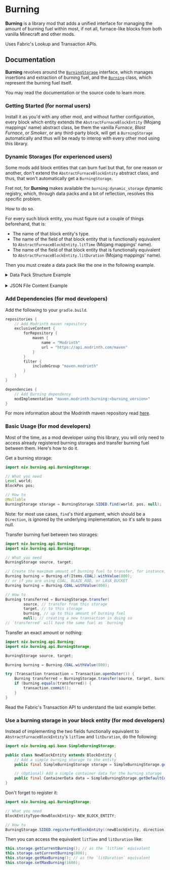 # Burning

**Burning** is a library mod that adds a unified interface for managing the amount of burning fuel within most, if not all, furnace-like blocks from both vanilla Minecraft and other mods.

Uses Fabric's Lookup and Transaction APIs.

## Documentation

**Burning** revolves around the [`BurningStorage`](src/main/java/niv/burning/api/BurningStorage.java) interface, which manages insertions and extraction of burning fuel, and the [`Burning`](src/main/java/niv/burning/api/Burning.java) class, which represent the burning fuel itself.

You may read the documentation or the source code to learn more.

### Getting Started (for normal users)

Install it as you'd with any other mod, and without further configuration,  every block which entity extends the `AbstractFurnaceBlockEntity` (Mojang mappings' name) abstract class, be them the vanilla _Furnace_, _Blast Furnace_, or _Smoker_, or any third-party block, will get a `BurningStorage` automatically and thus will be ready to interop with every other mod using this library.

### Dynamic Storages (for experienced users)

Some mods add block entities that can burn fuel but that, for one reason or another, don't extend the `AbstractFurnaceBlockEntity` abstract class, and thus, that won't automatically get a `BurningStorage`.

Fret not, for **Burning** makes available the `burning:dynamic_storage` dynamic registry, which, through data packs and a bit of reflection, resolves this specific problem.

How to do so.

For every such block entity, you must figure out a couple of things beforehand, that is:
* The name of that block entity's type.
* The name of the field of that block entity that is functionally equivalent to `AbstractFurnaceBlockEntity.litTime` (Mojang mappings' name).
* The name of the field of that block entity that is functionally equivalent to `AbstractFurnaceBlockEntity.litDuration` (Mojang mappings' name).

Then you must create a data pack like the one in the following example.

<details>
<summary>Data Pack Structure Example</summary>

```tree
<datapack_name>.zip
├── data
│   └── <datapack_name>
│       └── burning
│           └── dynamic_storage
│               └── <block_entity_type_1>.json
│               └── <block_entity_type_2>.json
│               └── ...
├── pack.mcmeta
└── pack.png (optional)
```

</details>

</br>

<details>
<summary>JSON File Content Example</summary>

```json
{
    // The name of that block entity's type
    "type": "example_mod:custom_furnace_entity_type",
    // The name of the field of that block entity that is functionally equivalent to `litTime`
    "lit_time": "burnTime",
    // The name of the field of that block entity that is functionally equivalent to `litDuration`
    "lit_duration": "fuelTime"
}
```

</details>

### Add Dependencies (for mod developers)

Add the following to your `gradle.build`.

```gradle
repositories {
    // Add Modrinth maven repository
    exclusiveContent {
        forRepository {
            maven {
                name = "Modrinth"
                url = "https://api.modrinth.com/maven"
            }
        }
        filter {
            includeGroup "maven.modrinth"
        }
    }
}

dependencies {
    // Add Burning dependency
    modImplementation "maven.modrinth:burning:<burning_version>"
}
```

For more information about the Modrinth maven repository read [here](https://support.modrinth.com/en/articles/8801191-modrinth-maven).

### Basic Usage (for mod developers)

Most of the time, as a mod developer using this library, you will only need to access already registered burning storages and transfer burning fuel between them. Here's how to do it.

Get a burning storage:

```java
import niv.burning.api.BurningStorage;

// What you need
Level world;
BlockPos pos;

// How to
@Nullable
BurningStorage storage = BurningStorage.SIDED.find(world, pos, null);
```

Note: for most use cases, `find`'s third argument, which should be a `Direction`, is ignored by the underlying implementation, so it's safe to pass null.

Transfer burning fuel between two storages:

```java
import niv.burning.api.Burning;
import niv.burning.api.BurningStorage;

// What you need
BurningStorage source, target;

// Create the maximum amount of burning fuel to transfer, for instance, half a COAL worth of burning fuel
Burning burning = Burning.of(Items.COAL).withValue(800);
// or if you are using COAL, BLAZE_ROD, or LAVA_BUCKET
Burning burning = Burning.COAL.withValue(800);

// How to
Burning transferred = BurningStorage.transfer(
        source, // transfer from this storage
        target, // to this storage
        burning, // up to this amount of burning fuel
        null); // creating a new transaction in doing so
// `transferred` will have the same fuel as `burning`
```

Transfer an exact amount or nothing:

```java
import niv.burning.api.Burning;
import niv.burning.api.BurningStorage;

BurningStorage source, target;

Burning burning = Burning.COAL.withValue(800);

try (Transaction transaction = Transaction.openOuter()) {
    Burning transferred = BurningStorage.transfer(source, target, burning, transaction);
    if (burning.equals(transferred)) {
        transaction.commit();
    }
}
```

Read the Fabric's Transaction API to understand the last example better.

### Use a burning storage in your block entity (for mod developers)

Instead of implementing the two fields functionally equivalent to `AbstractFurnaceBlockEntity`'s `litTime` and `litDuration`, do the following:

```java
import niv.burning.api.base.SimpleBurningStorage;

public class NewBlockEntity extends BlockEntity {
    // Add a simple burning storage to the entity
    public final SimpleBurningStorage storage = SimpleBurningStorage.getForBlockEntity(this);

    // (Optional) Add a simple container data for the burning storage
    public final ContainerData data = SimpleBurningStorage.getDefaultContainerData(storage);
}
```

Don't forget to register it:

```java
import niv.burning.api.BurningStorage;

// What you need
BlockEntityType<NewBlockEntity> NEW_BLOCK_ENTITY;

// How to
BurningStorage.SIDED.registerForBlockEntity((newBlockEntity, direction) -> newBlockEntity.storage, NEW_BLOCK_ENTITY);
```

Then you can access the equivalent `litTime` and `litDuration` like:

```java
this.storage.getCurrentBurning(); // as the `litTime` equivalent
this.storage.setCurrentBurning(800);
this.storage.getMaxBurning(); // as the `litDuration` equivalent
this.storage.setMaxBurning(1600);
```

